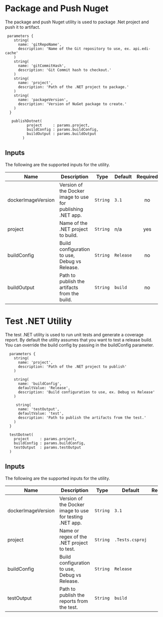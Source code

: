 # Package and Push Nuget 

The package and push Nuget utility is used to package .Net project and push it to artifact.

```
 parameters {
    string(
      name: 'gitRepoName',
      description: 'Name of the Git repository to use, ex. api.edi-cache'
    )
    string(
      name: 'gitCommitHash',
      description: 'Git Commit hash to checkout.'
    )
    string(
      name: 'project',
      description: 'Path of the .NET project to package.'
    )
    string(
      name: 'packageVersion',
      description: 'Version of NuGet package to create.'
    )
  }

   publishDotnet(
          project     : params.project,
          buildConfig : params.buildConfig,
          buildOutput : params.buildOutput
        )
```

## Inputs

The following are the supported inputs for the utility.

| Name | Description | Type | Default | Required |
|------|-------------|------|---------|:--------:|
| dockerImageVersion | Version of the Docker image to use for publishing .NET app. | `String` | `3.1` | no |
| project | Name of the .NET project to build. | `String` | n/a | yes |
| buildConfig | Build configuration to use, Debug vs Release. | `String` | `Release` | no |
| buildOutput | Path to publish the artifacts from the build. | `String` | `build` | no |

# Test .NET Utility

The test .NET utility is used to run unit tests and generate a coverage report.
By default the utility assumes that you want to test a release build. You can
override the build config by passing in the buildConfig parameter.

```
  parameters {
    string(
      name: 'project',
      description: 'Path of the .NET project to publish'
    )

    string(
      name: 'buildConfig',
      defaultValue: 'Release',
      description: 'Build configuration to use, ex. Debug vs Release'
    )

     string(
      name: 'testOutput',
      defaultValue: 'test',
      description: 'Path to publish the artifacts from the test.'
    )
  }

  testDotnet(
    project     : params.project,
    buildConfig : params.buildConfig,
    testOutput  : params.testOutput
  )
```

## Inputs

The following are the supported inputs for the utility.

| Name | Description | Type | Default | Required |
|------|-------------|------|---------|:--------:|
| dockerImageVersion | Version of the Docker image to use for testing .NET app. | `String` | `3.1` | no |
| project | Name or regex of the .NET project to test. | `String` | `.Tests.csproj` | no |
| buildConfig | Build configuration to use, Debug vs Release. | `String` | `Release` | no |
| testOutput | Path to publish the reports from the test. | `String` | `build` | no |
